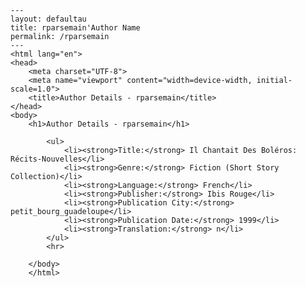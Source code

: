 
    ---
    layout: defaultau
    title: rparsemain'Author Name 
    permalink: /rparsemain
    ---
    <html lang="en">
    <head>
        <meta charset="UTF-8">
        <meta name="viewport" content="width=device-width, initial-scale=1.0">
        <title>Author Details - rparsemain</title>
    </head>
    <body>
        <h1>Author Details - rparsemain</h1>
        
            <ul>
                <li><strong>Title:</strong> Il Chantait Des Boléros: Récits-Nouvelles</li>
                <li><strong>Genre:</strong> Fiction (Short Story Collection)</li>
                <li><strong>Language:</strong> French</li>
                <li><strong>Publisher:</strong> Ibis Rouge</li>
                <li><strong>Publication City:</strong> petit_bourg_guadeloupe</li>
                <li><strong>Publication Date:</strong> 1999</li>
                <li><strong>Translation:</strong> n</li>
            </ul>
            <hr>
            
        </body>
        </html>
        